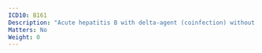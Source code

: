 ```yaml
---
ICD10: B161
Description: "Acute hepatitis B with delta-agent (coinfection) without hepatic coma"
Matters: No
Weight: 0
---
```

